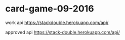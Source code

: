 # card-game-09-2016

work api https://stackdouble.herokuapp.com/api/

approved api  https://stack-double.herokuapp.com/api/